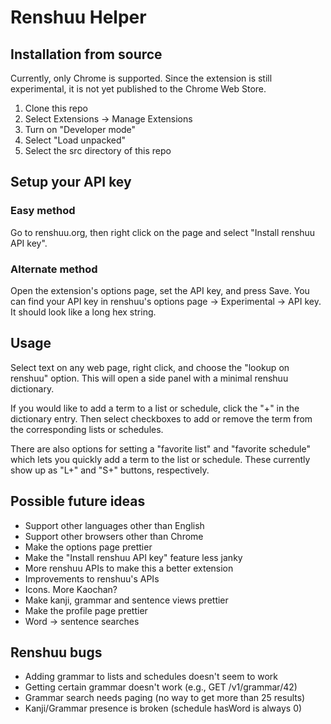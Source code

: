 # Renshuu Helper

## Installation from source

Currently, only Chrome is supported. Since the extension is still experimental,
it is not yet published to the Chrome Web Store.

1. Clone this repo
1. Select Extensions -> Manage Extensions
1. Turn on "Developer mode"
1. Select "Load unpacked"
1. Select the src directory of this repo

## Setup your API key

### Easy method

Go to renshuu.org, then right click on the page and select "Install renshuu API
key".

### Alternate method

Open the extension's options page, set the API key, and press Save. You can
find your API key in renshuu's options page -> Experimental -> API key. It
should look like a long hex string.

## Usage

Select text on any web page, right click, and choose the "lookup on renshuu"
option. This will open a side panel with a minimal renshuu dictionary.

If you would like to add a term to a list or schedule, click the "+" in the
dictionary entry. Then select checkboxes to add or remove the term from the
corresponding lists or schedules.

There are also options for setting a "favorite list" and "favorite schedule"
which lets you quickly add a term to the list or schedule. These currently show
up as "L+" and "S+" buttons, respectively.

## Possible future ideas

* Support other languages other than English
* Support other browsers other than Chrome
* Make the options page prettier
* Make the "Install renshuu API key" feature less janky
* More renshuu APIs to make this a better extension
* Improvements to renshuu's APIs
* Icons. More Kaochan?
* Make kanji, grammar and sentence views prettier
* Make the profile page prettier
* Word -> sentence searches

## Renshuu bugs

* Adding grammar to lists and schedules doesn't seem to work
* Getting certain grammar doesn't work (e.g., GET /v1/grammar/42)
* Grammar search needs paging (no way to get more than 25 results)
* Kanji/Grammar presence is broken (schedule hasWord is always 0)
